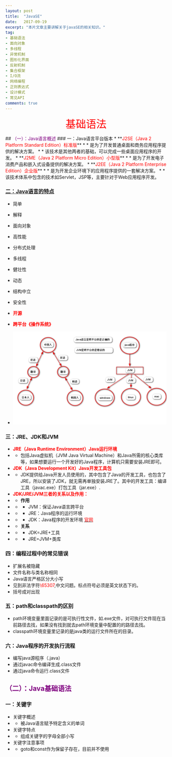 ```yaml
---
layout: post
title:  "JavaSE"
date:   2017-09-19
excerpt: "本片文章主要讲解关于javaSE的相关知识。"
tag:
- 基础语法
- 面向对象
- 多线程
- 异常机制
- 图形化界面
- 反射机制
- 集合框架
- I/O流
- 网络编程
- 正则表达式
- 设计模式
- 常见API
comments: true
---
```

<p align="center"><font color="red" size="6">基础语法</font></p>
## <font color="purple">（一）：Java语言概述</font>
### 一：Java语言平台版本
* **<font color="red">J2SE（Java 2 Platform Standard Edition）标准版</font>**
* * 是为了开发普通桌面和商务应用程序提供的解决方案。
* * 该技术是其他两者的基础，可以完成一些桌面应用程序的开发。
* **<font color="red">J2ME（Java 2 Platform Micro Edition）小型版</font>**
* * 是为了开发电子消费产品和嵌入式设备提供的解决方案。
* **<font color="red">J2EE（Java 2 Platform Enterprise Edition）企业版</font>**
* * 是为开发企业环境下的应用程序提供的一套解决方案。
* * 该技术体系中包含的技术如Servlet，JSP等，主要针对于Web应用程序开发。

### [二：Java语言的特点](../javaSE0.html)
* 简单
* 解释
* 面向对象
* 高性能
* 分布式处理
* 多线程
* 健壮性
* 动态
* 结构中立
* 安全性
* **<font color="red">开源</font>**
* **<font color="red">跨平台《操作系统》</font>**

* ![image](../assets/img/JAVASE/java-01.png)

### 三：JRE、JDK和JVM
* **<font color="red">JRE（Java Runtime Environment）Java运行环境</font>**
* * 包括Java虚拟机（JVM Java Virtual Machine）和Java所需的核心类库等，如果想要运行一个开发好的Java程序，计算机只需要安装JRE即可。
* **<font color="red">JDK（Java Development Kit）Java开发工具包</font>**
* * JDK提供给Java开发人员使用的，其中包含了Java的开发工具，也包含了JRE，所以安装了JDK，就无需再单独安装JRE了。其中的开发工具：编译工具（javac.exe）打包工具（jar.exe）.
* **<font color="red">JDK/JRE/JVM三者的关系以及作用：</font>**
* * **作用**
* * * JVM：保证Java语言跨平台
* * * JRE：Java程序的运行环境
* * * JDK：Java程序的开发环境 [<font color="red" font-weight="bold">官网</font>](https://www.oracle.com)
* * **关系**
* * * JDK=JRE+工具
* * * JRE=JVM+类库

### 四：编程过程中的常见错误
* 扩展名被隐藏
* 文件名称与类名称相同
* Java语言严格区分大小写
* 见到非法字符<font color="red">\65307</font>,中文问题。标点符号必须是英文状态下的。
* 括号成对出现

### 五：path和classpath的区别
* path环境变量里面记录的是可执行性文件，如.exe文件，对可执行文件现在当前路径去找，如果没有找到就去path环境变量中配置的的路径去找。
* classpath环境变量里记录的是java类的运行文件所在的目录。

### 六：Java程序的开发执行流程
* 编写java源程序（.java）
* 通过javac命令编译生成.class文件
* 通过java命令运行.class文件

## <font color="purple">（二）：Java基础语法</font>
### 一：关键字
* 关键字概述
* * 被Java语言赋予特定含义的单词
* 关键字特点
* * 组成关键字的字母全部小写
* 关键字注意事项
* * goto和const作为保留子存在，目前并不使用
